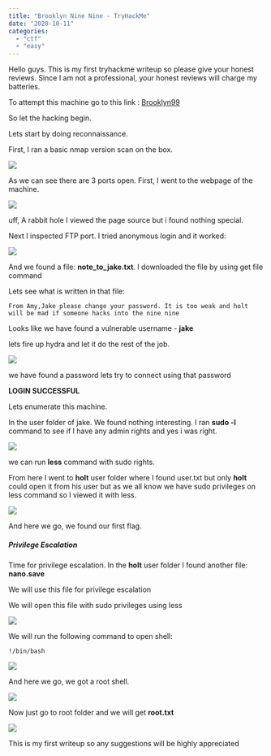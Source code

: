 ```yaml
---
title: "Brooklyn Nine Nine - TryHackMe"
date: "2020-10-11"
categories: 
  - "ctf"
  - "easy"
---
```


Hello guys. This is my first tryhackme writeup so please give your honest reviews. Since I am not a professional, your honest reviews will charge my batteries.

To attempt this machine go to this link : [Brooklyn99](https://tryhackme.com/room/brooklynninenine)

So let the hacking begin.

Lets start by doing reconnaissance.

First, I ran a basic nmap version scan on the box.

![](https://hackolympus.files.wordpress.com/2020/10/image-1.png?w=942)

As we can see there are 3 ports open. First, I went to the webpage of the machine.

![](https://hackolympus.files.wordpress.com/2020/10/image-2.png?w=1024)

  
uff, A rabbit hole I viewed the page source but i found nothing special.

Next I inspected FTP port. I tried anonymous login and it worked:

![](https://hackolympus.files.wordpress.com/2020/10/image-3.png?w=738)

And we found a file: **note\_to\_jake.txt**. I downloaded the file by using get file command

Lets see what is written in that file:

```
From Amy,Jake please change your password. It is too weak and holt will be mad if someone hacks into the nine nine
```

Looks like we have found a vulnerable username - **jake**

lets fire up hydra and let it do the rest of the job.

![](https://hackolympus.files.wordpress.com/2020/10/image-4.png?w=1024)

we have found a password lets try to connect using that password

**LOGIN SUCCESSFUL**

Lets enumerate this machine.

In the user folder of jake. We found nothing interesting. I ran **sudo -l** command to see if I have any admin rights and yes i was right.

![](https://hackolympus.files.wordpress.com/2020/10/image-6.png?w=1024)

we can run **less** command with sudo rights.

From here I went to **holt** user folder where I found user.txt but only **holt** could open it from his user but as we all know we have sudo privileges on less command so I viewed it with less.

![](https://hackolympus.files.wordpress.com/2020/10/image-8.png?w=427)

And here we go, we found our first flag.

##### **Privilege Escalation**

Time for privilege escalation. In the **holt** user folder I found another file: **nano.save**

We will use this file for privilege escalation

We will open this file with sudo privileges using less

![](https://hackolympus.files.wordpress.com/2020/10/image-9.png?w=620)

We will run the following command to open shell:

```
!/bin/bash
```

![](https://hackolympus.files.wordpress.com/2020/10/image-10.png?w=637)

And here we go, we got a root shell.

![](https://hackolympus.files.wordpress.com/2020/10/image-11.png?w=792)

Now just go to root folder and we will get **root.txt**

![](https://hackolympus.files.wordpress.com/2020/10/image-12.png?w=1024)

This is my first writeup so any suggestions will be highly appreciated
